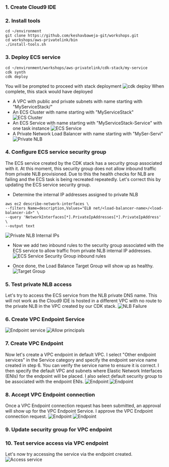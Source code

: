 ### 1. Create Cloud9 IDE
### 2. Install tools
```
cd ~/environment
git clone https://github.com/keshavbaweja-git/workshops.git
cd workshops/aws-privatelink/bin
./install-tools.sh
```
### 3. Deploy ECS service
```
cd ~/environment/workshops/aws-privatelink/cdk-stack/my-service
cdk synth
cdk deploy
```
You will be prompted to proceed with stack deployment
![cdk deploy](.assets/cdk-deploy.png)
When complete, this stack would have deployed
- A VPC with public and private subnets with name starting with "MyServiceStack/" 
- An ECS Cluster with name starting with "MyServiceStack"
![ECS Cluster](.assets/ecs-cluster.png)
- An ECS Service with name starting with "MyServiceStack-Service" with one task instance
![ECS Service](.assets/ecs-cluster.png)
- A Private Network Load Balancer with name starting with "MySer-Servi"
![Private NLB](.assets/private-nlb.png)

### 4. Configure ECS service security group
The ECS service created by the CDK stack has a security group associated with it. At this moment, this security group does not allow inbound traffic from private NLB provisioned. Due to this the health checks for NLB are failing and the ECS task is being recreated repeatedly. Let's correct this by updating the ECS service security group.

- Determine the internal IP addresses assigned to private NLB
```
aws ec2 describe-network-interfaces \
--filters Name=description,Values="ELB net/<load-balancer-name>/<load-balancer-id>" \
--query 'NetworkInterfaces[*].PrivateIpAddresses[*].PrivateIpAddress' \
--output text
```
![Private NLB Internal IPs](.assets/private-nlb-internal-ips.png)

- Now we add two inbound rules to the security group associated with the ECS service to allow traffic from private NLB internal IP addresses.
![ECS Service Security Group inbound rules](.assets/ecs-service-security-group-inbound-rules.png)

- Once done, the Load Balance Target Group will show up as healthy.
![Target Group](.assets/target-group.png)

### 5. Test private NLB access
Let's try to access the ECS service from the NLB private DNS name. This will not work as the Cloud9 IDE is hosted in a different VPC with no route to the private NLB in the VPC created by our CDK stack.
![NLB Failure](.assets/nlb-failure.png)

### 6. Create VPC Endpoint Service
![Endpoint service](.assets/endpoint-service.png)
![Allow principals](.assets/allow-principals.png)

### 7. Create VPC Endpoint
Now let's create a VPC endpoint in default VPC. I select "Other endpoint services" in the Service category and specify the endpoint service name created in step 6. You can verify the service name to ensure it is correct. I then specify the default VPC and subnets where Elastic Network Interfaces (ENIs) for the endpoint will be placed. I also select default security group to be associated with the endpoint ENIs.
![Endpoint](.assets/create-endpoint-1.png)
![Endpoint](.assets/create-endpoint-2.png)

### 8. Accept VPC Endpoint connection
Once a VPC Endpoint connection request has been submitted, an approval will show up for the VPC Endpoint Service. I approve the VPC Endpoint connection request.
![Endpoint](.assets/accept-connection-1.png)
![Endpoint](.assets/accept-connection-2.png)

### 9. Update security group for VPC endpoint

### 10. Test service access via VPC endpoint
Let's now try accessing the service via the endpoint created.
![Access service](.assets/test-service-endpoint.png)